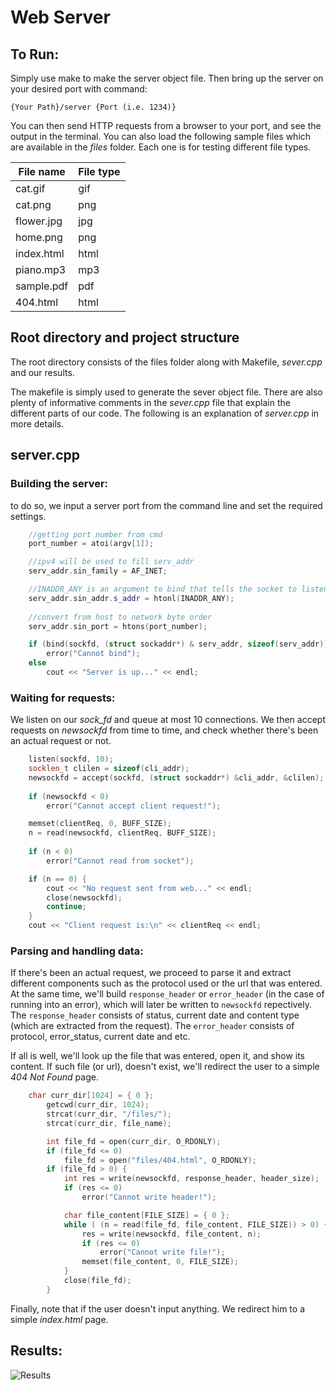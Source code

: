 # Web Server

## To Run:
Simply use make to make the server object file. Then bring up the server on your desired port with command:
```console
{Your Path}/server {Port (i.e. 1234)}
```

You can then send HTTP requests from a browser to your port, and see the output in the terminal.
You can also load the following sample files which are available in the *files* folder. Each one is for testing different file types.

<!-- `404.html` `cat.gif` `cat.png` `flower.jpg` `home.png` `index.html` `piano.mp3` `sample.pdf` -->

File name  | File type
------------- | -------------
cat.gif  | gif
cat.png  | png
flower.jpg  | jpg
home.png  | png
index.html  | html
piano.mp3  | mp3
sample.pdf  | pdf
404.html  | html



## Root directory and project structure

The root directory consists of the files folder along with Makefile, *sever.cpp* and our results.

The makefile is simply used to generate the sever object file. There are also plenty of informative comments in the *sever.cpp* file that explain the different parts of our code.
The following is an explanation of *server.cpp* in more details.

## server.cpp

### Building the server:
to do so, we input a server port from the command line and set the required settings.
```Cpp
    //getting port number from cmd
	port_number = atoi(argv[1]);

	//ipv4 will be used to fill serv_addr
	serv_addr.sin_family = AF_INET; 

	//INADDR_ANY is an argument to bind that tells the socket to listen on all available interfaces.
	serv_addr.sin_addr.s_addr = htonl(INADDR_ANY); 
	
	//convert from host to network byte order
	serv_addr.sin_port = htons(port_number); 

	if (bind(sockfd, (struct sockaddr*) & serv_addr, sizeof(serv_addr)) < 0) 
		error("Cannot bind");
	else	
		cout << "Server is up..." << endl;
```

### Waiting for requests:
We listen on our *sock_fd* and queue at most 10 connections. We then accept requests on *newsockfd* from time to time, and check whether there's been an actual request or not. 
```Cpp
    listen(sockfd, 10); 
    socklen_t clilen = sizeof(cli_addr); 
    newsockfd = accept(sockfd, (struct sockaddr*) &cli_addr, &clilen);
    
    if (newsockfd < 0) 
        error("Cannot accept client request!"); 

    memset(clientReq, 0, BUFF_SIZE); 
    n = read(newsockfd, clientReq, BUFF_SIZE); 
    
    if (n < 0) 
        error("Cannot read from socket");

    if (n == 0) {
        cout << "No request sent from web..." << endl;
        close(newsockfd);
        continue;
    }
    cout << "Client request is:\n" << clientReq << endl;


```

### Parsing and handling data:
If there's been an actual request, we proceed to parse it and extract different components such as the protocol used or the url that was entered. At the same time, we'll build `response_header` or `error_header` (in the case of running into an error), which will later be written to `newsockfd` repectively.
The `response_header` consists of status, current date and content type (which are extracted from the request).
The `error_header` consists of protocol, error_status, current date and etc. 

If all is well, we'll look up the file that was entered, open it, and show its content.
If such file (or url), doesn't exist, we'll redirect the user to a simple *404 Not Found* page. 
```Cpp
    char curr_dir[1024] = { 0 };
		getcwd(curr_dir, 1024); 
		strcat(curr_dir, "/files/");
		strcat(curr_dir, file_name); 

		int file_fd = open(curr_dir, O_RDONLY); 
		if (file_fd <= 0)
			file_fd = open("files/404.html", O_RDONLY); 
		if (file_fd > 0) {
			int res = write(newsockfd, response_header, header_size);
			if (res <= 0)
				error("Cannot write header!");

			char file_content[FILE_SIZE] = { 0 }; 
			while ( (n = read(file_fd, file_content, FILE_SIZE)) > 0) {
				res = write(newsockfd, file_content, n); 
				if (res <= 0)
					error("Cannot write file!");
				memset(file_content, 0, FILE_SIZE);
			}
			close(file_fd);
		}
```

Finally, note that if the user doesn't input anything. We redirect him to a simple *index.html* page.

## Results:
![Results](results.gif)
